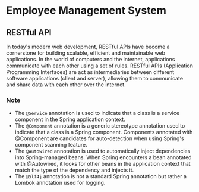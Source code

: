 # Employee Management System

## RESTful API

In today's modern web development, RESTful APIs have become a cornerstone for building scalable, efficient and
maintainable web applications. In the world of computers and the internet, applications communicate with each other
using a set of rules. RESTful APIs (Application Programming Interfaces) are act as intermediaries between different
software applications (client and server), allowing them to communicate and share data with each other over the
internet.

### Note

- The `@Service` annotation is used to indicate that a class is a service component in the Spring application context.
- The `@Component` annotation is a generic stereotype annotation used to indicate that a class is a Spring component.
  Components annotated with @Component are candidates for auto-detection when using Spring's component scanning feature.
- The `@Autowired` annotation is used to automatically inject dependencies into Spring-managed beans. When Spring
  encounters a bean annotated with @Autowired, it looks for other beans in the application context that match the type
  of the dependency and injects it.
- The `@Slf4j` annotation is not a standard Spring annotation but rather a Lombok annotation used for logging.
